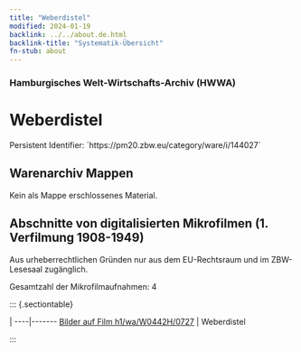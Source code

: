 ```yaml
---
title: "Weberdistel"
modified: 2024-01-19
backlink: ../../about.de.html
backlink-title: "Systematik-Übersicht"
fn-stub: about
---
```


### Hamburgisches Welt-Wirtschafts-Archiv (HWWA)

# Weberdistel

<div class="hint">Persistent Identifier: `https://pm20.zbw.eu/category/ware/i/144027`</div>







## Warenarchiv Mappen





Kein als Mappe erschlossenes Material.



<a id="filmsections" />

## Abschnitte von digitalisierten Mikrofilmen (1. Verfilmung 1908-1949)

<p>Aus urheberrechtlichen Gründen nur aus dem EU-Rechtsraum und im ZBW-Lesesaal zugänglich.</p>


<p>Gesamtzahl der Mikrofilmaufnahmen: 4</p>





::: {.sectiontable}

 | 
----|-------
<a class="btn" href="https://pm20.zbw.eu/film/h1/wa/W0442H/0727" rel="nofollow">Bilder auf Film h1/wa/W0442H/0727</a> | Weberdistel


:::
















